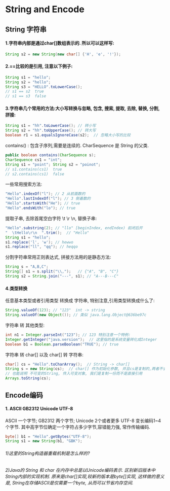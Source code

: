 # String and Encode
## String 字符串
#### 1.字符串内部是通过char[]数组表示的. 所以可以这样写:
```java
String s2 = new String(new char[] {'H', 'e', '!'});
```
#### 2.==比较的是引用, 注意以下例子:
```java
String s1 = "hello";
String s2 = "hello";
String s3 = "HELLO".toLowerCase();
// s1 == s2  true
// s1 == s3  false
```
#### 3.字符串几个常用的方法:大小写转换与忽略, 包含, 搜索, 提取, 去除, 替换, 分割, 拼接:
```java
String s1 = "hh".toLowerCase(); // 转小写
String s2 = "hh".toUpperCase(); // 转大写
boolean r1 = s1.equalsIgnoreCase(s2);  // 忽略大小写的比较
```
contains() : 包含子序列,需要是连续的. CharSequence 是 String 的父类.
```java
public boolean contains(CharSequence s);
CharSequence cs1 = "int";
String s1 = "point"; String s2 = "poinot";
// s1.contains(cs1)  true
// s2.contains(cs1)  false
```
一些常用搜索方法:
```java
"Hello".indexOf("l"); // 2 从前面数的
"Hello".lastIndexOf("l"); // 3 倒着数的
"Hello".startsWith("He"); // true
"Hello".endsWith("lo"); // true
```
提取子串, 去除首尾空白字符 \t \r \n, 替换子串:
```java
"Hello".substring(2); // "llo" [beginIndex, endIndex) 前闭后开
"  \tHello\r\n  ".trim();  // "Hello"
String s1 = "hello";
s1.replace('l', 'w'); // hewwo
s1.replace("ll", "qq"); // heqqo
```
分割字符串常用正则表达式, 拼接方法用的是静态方法:
```java
String s = "A,B,C";
String[] s1 = s.split("\\,");   // {"A", "B", "C"}
String s2 = String.join("---", s1); // "A---B---C"
```
#### 4.类型转换
任意基本类型或者引用类型 转换成 字符串, 特别注意,引用类型转换成什么了:
```java
String.valueOf(123); // "123"  int -> string
String.valueOf(new Object()); // 类似 java.lang.Object@636be97c
```
字符串 转 其他类型:
```java
int n1 = Integer.parseInt("123"); // 123 特别注意一个特例:
Integer.getInteger("java.version");  // 这里指的是系统变量转化成Integer
boolean b1 = Boolean.parseBoolean("TRUE"); // true
```
字符串 转 char[] 以及 char[] 转 字符串:
```java
char[] cs = "Hello".toCharArray();  // String -> char[]
String s = new String(cs);  // char[] 作为初始化参数, 并且cs是复制的,两者不会干扰
// 也能说明 不可变的String, 传入可变对象, 我们是复制一份而不是直接引用
Arrays.toString(cs);
```
## Encode编码
#### 1. ASCII GB2312 Unicode UTF-8
ASCII 一个字节; GB2312 两个字节; Unicode 2个或者更多
UTF-8 变长编码1~4个字节. 其中高字节位确定一个字符占多少字节,容错能力强, 常作传输编码.
```java
byte[] b1 = "Hello".getBytes("UTF-8");
String s1 = new String(b1, "GBK");
```
###### 1)这里的String构造器重载机制是怎么样的?

###### 2)Java的 String 和 char 在内存中总是以Unicode编码表示. 区别新旧版本中String内部的实现机制. 原来是char[]实现,较新的版本是byte[]实现, 这样做的意义是, String在存储ASCII是仅需要一个byte, 从而可以节省内存空间.
